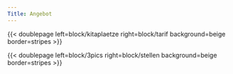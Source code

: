 ```yaml
---
Title: Angebot
---
```


<!-- # Unser Angebot -->

{{< doublepage left=block/kitaplaetze right=block/tarif background=beige border=stripes >}}


{{< doublepage left=block/3pics right=block/stellen background=beige border=stripes >}}

